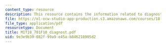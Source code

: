 ```yaml
---
content_type: resource
description: This resource contains the information related to diagnostic problems.
file: https://ol-ocw-studio-app-production.s3.amazonaws.com/courses/18-701-algebra-i-fall-2010/9e3e9b39082f99a9e45ab846218905d2_MIT18_701F10_diagnost.pdf
file_type: application/pdf
resourcetype: Document
title: MIT18_701F10_diagnost.pdf
uid: 9e3e9b39-082f-99a9-e45a-b846218905d2
---
```

